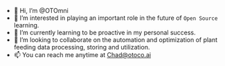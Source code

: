 - 👋 Hi, I’m @OTOmni
- 👀 I’m interested in playing an important role in the future of `Open Source` learning. 
- 🌱 I’m currently learning to be proactive in my personal success. 
- 💞️ I’m looking to collaborate on the automation and optimization of plant feeding data processing, storing and utilization. 
- 📫 You can reach me anytime at Chad@otoco.ai

<!---
OTOmni/OTOmni is a ✨ special ✨ repository because its `README.md` (this file) appears on your GitHub profile.
You can click the Preview link to take a look at your changes.
--->
